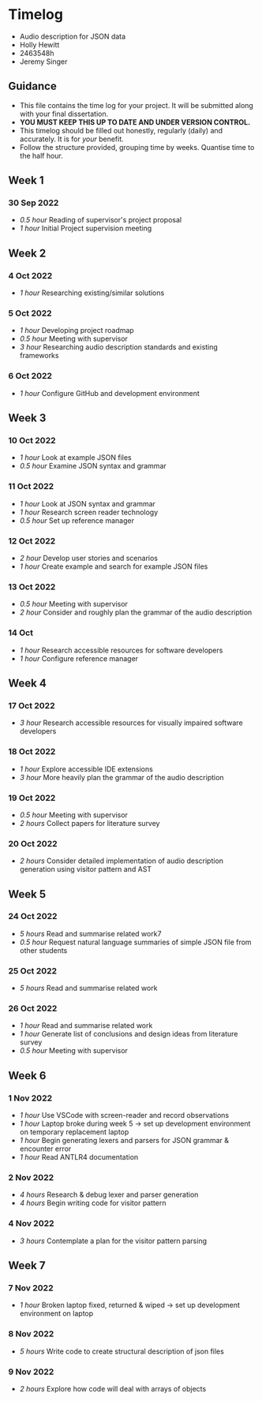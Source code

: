 # Timelog

* Audio description for JSON data
* Holly Hewitt
* 2463548h
* Jeremy Singer

## Guidance

* This file contains the time log for your project. It will be submitted along with your final dissertation.
* **YOU MUST KEEP THIS UP TO DATE AND UNDER VERSION CONTROL.**
* This timelog should be filled out honestly, regularly (daily) and accurately. It is for *your* benefit.
* Follow the structure provided, grouping time by weeks.  Quantise time to the half hour.

## Week 1

### 30 Sep 2022

* *0.5 hour* Reading of supervisor's project proposal
* *1 hour* Initial Project supervision meeting

## Week 2

### 4 Oct 2022
* *1 hour* Researching existing/similar solutions

### 5 Oct 2022

* *1 hour* Developing project roadmap
* *0.5 hour* Meeting with supervisor
* *3 hour* Researching audio description standards and existing frameworks

### 6 Oct 2022

* *1 hour* Configure GitHub and development environment

## Week 3

### 10 Oct 2022

* *1 hour* Look at example JSON files
* *0.5 hour* Examine JSON syntax and grammar

### 11 Oct 2022

* *1 hour* Look at JSON syntax and grammar
* *1 hour* Research screen reader technology
* *0.5 hour* Set up reference manager

### 12 Oct 2022

* *2 hour* Develop user stories and scenarios
* *1 hour* Create example and search for example JSON files

### 13 Oct 2022

* *0.5 hour* Meeting with supervisor
* *2 hour* Consider and roughly plan the grammar of the audio description

### 14 Oct

* *1 hour* Research accessible resources for software developers
* *1 hour* Configure reference manager

## Week 4

### 17 Oct 2022

* *3 hour* Research accessible resources for visually impaired software developers

### 18 Oct 2022

* *1 hour* Explore accessible IDE extensions
* *3 hour* More heavily plan the grammar of the audio description

### 19 Oct 2022

* *0.5 hour* Meeting with supervisor
* *2 hours* Collect papers for literature survey

### 20 Oct 2022

* *2 hours* Consider detailed implementation of audio description generation using visitor pattern and AST

## Week 5

### 24 Oct 2022

* *5 hours* Read and summarise related work7
* *0.5 hour* Request natural language summaries of simple JSON file from other students

### 25 Oct 2022

* *5 hours* Read and summarise related work

### 26 Oct 2022

* *1 hour* Read and summarise related work
* *1 hour* Generate list of conclusions and design ideas from literature survey
* *0.5 hour* Meeting with supervisor

## Week 6

### 1 Nov 2022

* *1 hour* Use VSCode with screen-reader and record observations
* *1 hour* Laptop broke during week 5 -> set up development environment on temporary replacement laptop
* *1 hour* Begin generating lexers and parsers for JSON grammar & encounter error
* *1 hour* Read ANTLR4 documentation

### 2 Nov 2022

* *4 hours* Research & debug lexer and parser generation
* *4 hours* Begin writing code for visitor pattern

### 4 Nov 2022
* *3 hours* Contemplate a plan for the visitor pattern parsing 

## Week 7

### 7 Nov 2022
* *1 hour* Broken laptop fixed, returned & wiped -> set up development environment on laptop

### 8 Nov 2022
* *5 hours* Write code to create structural description of json files

### 9 Nov 2022
* *2 hours* Explore how code will deal with arrays of objects




